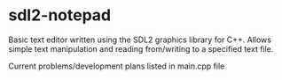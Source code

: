 # sdl2-notepad

Basic text editor written using the SDL2 graphics library for C++. Allows simple text manipulation and reading from/writing to a specified text file. 

Current problems/development plans listed in main.cpp file
